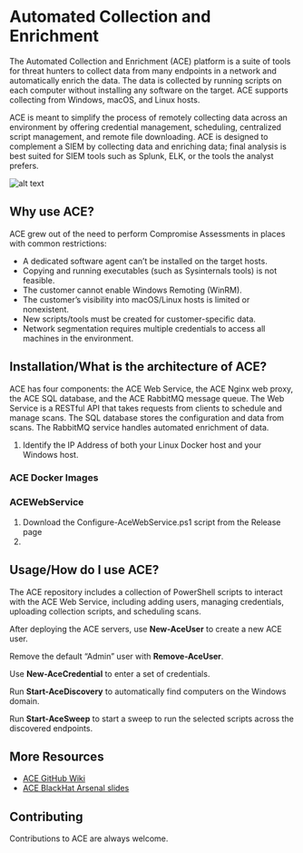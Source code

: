# Automated Collection and Enrichment
The Automated Collection and Enrichment (ACE) platform is a suite of tools for threat hunters to collect data from many endpoints in a network and automatically enrich the data. The data is collected by running scripts on each computer without installing any software on the target. ACE supports collecting from Windows, macOS, and Linux hosts.

ACE is meant to simplify the process of remotely collecting data across an environment by offering credential management, scheduling, centralized script management, and remote file downloading. ACE is designed to complement a SIEM by collecting data and enriching data; final analysis is best suited for SIEM tools such as Splunk, ELK, or the tools the analyst prefers.

![alt text](resources/images/ACE_Infrastructure.png "ACE Infrastructure")

## Why use ACE?
ACE grew out of the need to perform Compromise Assessments in places with common restrictions:
* A dedicated software agent can’t be installed on the target hosts.
* Copying and running executables (such as Sysinternals tools) is not feasible.
* The customer cannot enable Windows Remoting (WinRM).
* The customer’s visibility into macOS/Linux hosts is limited or nonexistent.
* New scripts/tools must be created for customer-specific data.
* Network segmentation requires multiple credentials to access all machines in the environment.


## Installation/What is the architecture of ACE?
ACE has four components: the ACE Web Service, the ACE Nginx web proxy, the ACE SQL database, and the ACE RabbitMQ message queue. The Web Service is a RESTful API that takes requests from clients to schedule and manage scans. The SQL database stores the configuration and data from scans. The RabbitMQ service handles automated enrichment of data.

1) Identify the IP Address of both your Linux Docker host and your Windows host.

### ACE Docker Images

### ACEWebService
1) Download the Configure-AceWebService.ps1 script from the Release page
2) 

## Usage/How do I use ACE?
The ACE repository includes a collection of PowerShell scripts to interact with the ACE Web Service, including adding users, managing credentials, uploading collection scripts, and scheduling scans. 

After deploying the ACE servers, use **New-AceUser** to create a new ACE user.

Remove the default “Admin” user with **Remove-AceUser**.

Use **New-AceCredential** to enter a set of credentials.

Run **Start-AceDiscovery** to automatically find computers on the Windows domain.

Run **Start-AceSweep** to start a sweep to run the selected scripts across the discovered endpoints.



## More Resources
* [ACE GitHub Wiki](https://github.com/Invoke-IR/ACE/wiki)
* [ACE BlackHat Arsenal slides](https://www.slideshare.net/JaredAtkinson/automated-collection-and-enrichment-ace)

## Contributing
Contributions to ACE are always welcome.
